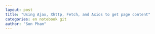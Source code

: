 ```yaml
---
layout: post
title: "Using Ajax, Xhttp, Fetch, and Axios to get page content"
categories: en notebook git
author: "Son Pham"
---
```


